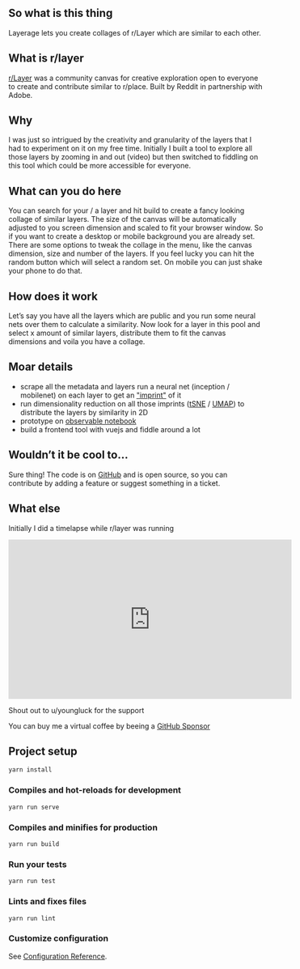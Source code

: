 ## So what is this thing

Layerage lets you create collages of r/Layer which are similar to each other.

## What is r/layer

[r/Layer](https://www.reddit.com/r/Layer/) was a community canvas for creative exploration open to everyone to create and contribute similar to r/place. Built by Reddit in partnership with Adobe.

## Why

I was just so intrigued by the creativity and granularity of the layers that I had to experiment on it on my free time. Initially I built a tool to explore all those layers by zooming in and out (video) but then switched to fiddling on this tool which could be more accessible for everyone.

## What can you do here

You can search for your / a layer and hit build to create a fancy looking collage of similar layers. The size of the canvas will be automatically adjusted to you screen dimension and scaled to fit your browser window. So if you want to create a desktop or mobile background you are already set. There are some options to tweak the collage in the menu, like the canvas dimension, size and number of the layers. If you feel lucky you can hit the random button which will select a random set. On mobile you can just shake your phone to do that.

## How does it work

Let’s say you have all the layers which are public and you run some neural nets over them to calculate a similarity. Now look for a layer in this pool and select x amount of similar layers, distribute them to fit the canvas dimensions and voila you have a collage.

## Moar details

*   scrape all the metadata and layers run a neural net (inception / mobilenet) on each layer to get an ["imprint"](https://observablehq.com/@cpietsch/imagenet-activation-logit) of it
*   run dimensionality reduction on all those imprints ([tSNE](https://observablehq.com/@cpietsch/t-sne-for-imagenet-activations) / [UMAP](https://observablehq.com/@cpietsch/t-sne-for-imagenet-activations/2)) to distribute the layers by similarity in 2D
*   prototype on [observable notebook](https://observablehq.com/d/6dcb7448c060af1c)
*   build a frontend tool with vuejs and fiddle around a lot

## Wouldn’t it be cool to…

Sure thing! The code is on [GitHub](https://github.com/cpietsch/layerage) and is open source, so you can contribute by adding a feature or suggest something in a ticket.

## What else

Initially I did a timelapse while r/layer was running

<iframe src="https://www.youtube.com/embed/MtW1U5d6zHI" allow="accelerometer; autoplay; encrypted-media; gyroscope; picture-in-picture" allowfullscreen="" width="560" height="315" frameborder="0"></iframe>

Shout out to u/youngluck for the support

You can buy me a virtual coffee by beeing a [GitHub Sponsor](https://github.com/sponsors/cpietsch)

## Project setup
```
yarn install
```

### Compiles and hot-reloads for development
```
yarn run serve
```

### Compiles and minifies for production
```
yarn run build
```

### Run your tests
```
yarn run test
```

### Lints and fixes files
```
yarn run lint
```

### Customize configuration
See [Configuration Reference](https://cli.vuejs.org/config/).

